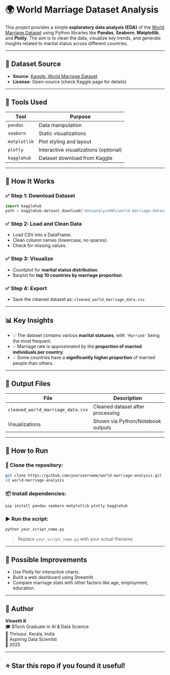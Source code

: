 # 🌍 World Marriage Dataset Analysis

This project provides a simple **exploratory data analysis (EDA)** of the [World Marriage Dataset](https://www.kaggle.com/datasets/dataanalyst001/world-marriage-dataset) using Python libraries like **Pandas**, **Seaborn**, **Matplotlib**, and **Plotly**. The aim is to clean the data, visualize key trends, and generate insights related to marital status across different countries.

---

## 📁 Dataset Source

- **Source**: [Kaggle: World Marriage Dataset](https://www.kaggle.com/datasets/dataanalyst001/world-marriage-dataset)
- **License**: Open-source (check Kaggle page for details)

---

## 🧰 Tools Used

| Tool         | Purpose                             |
|--------------|-------------------------------------|
| `pandas`     | Data manipulation                   |
| `seaborn`    | Static visualizations               |
| `matplotlib` | Plot styling and layout             |
| `plotly`     | Interactive visualizations (optional) |
| `kagglehub`  | Dataset download from Kaggle        |

---

## 🚀 How It Works

### ✅ Step 1: Download Dataset

```python
import kagglehub
path = kagglehub.dataset_download("dataanalyst001/world-marriage-dataset")
```

### ✅ Step 2: Load and Clean Data

- Load CSV into a DataFrame.
- Clean column names (lowercase, no spaces).
- Check for missing values.

### ✅ Step 3: Visualize

- Countplot for **marital status distribution**.
- Barplot for **top 10 countries by marriage proportion**.

### ✅ Step 4: Export

- Save the cleaned dataset as: `cleaned_world_marriage_data.csv`.

---

## 📊 Key Insights

- 💡 The dataset contains various **marital statuses**, with `'Married'` being the most frequent.
- 💡 Marriage rate is approximated by the **proportion of married individuals per country**.
- 💡 Some countries have a **significantly higher proportion** of married people than others.

---

## 📂 Output Files

| File                             | Description                        |
|----------------------------------|------------------------------------|
| `cleaned_world_marriage_data.csv` | Cleaned dataset after processing   |
| Visualizations                   | Shown via Python/Notebook outputs  |

---

## 🔧 How to Run

### 🔁 Clone the repository:

```bash
git clone https://github.com/yourusername/world-marriage-analysis.git
cd world-marriage-analysis
```

### 📦 Install dependencies:

```bash
pip install pandas seaborn matplotlib plotly kagglehub
```

### ▶️ Run the script:

```bash
python your_script_name.py
```

> Replace `your_script_name.py` with your actual filename.

---

## 🧠 Possible Improvements

- Use Plotly for interactive charts.
- Build a web dashboard using Streamlit.
- Compare marriage stats with other factors like age, employment, education.

---

## 👤 Author

**Vineeth K**  
🎓 BTech Graduate in AI & Data Science  
📍 Thrissur, Kerala, India  
💼 Aspiring Data Scientist  
📅 2025  

---

## ⭐ Star this repo if you found it useful!
